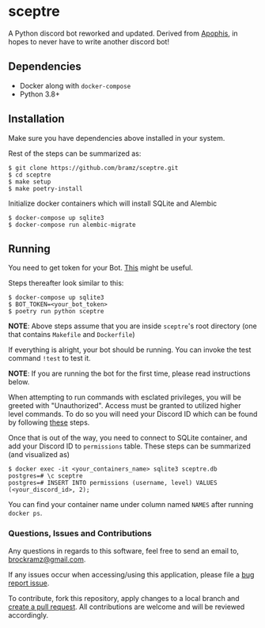 # sceptre
A Python discord bot reworked and updated. Derived from [Apophis](https://github.com/packetfire/apophis), in hopes to never have to write another discord bot!

## Dependencies
* Docker along with `docker-compose`
* Python 3.8+

## Installation
Make sure you have dependencies above installed in your system.

Rest of the steps can be summarized as:
```shell
$ git clone https://github.com/bramz/sceptre.git
$ cd sceptre
$ make setup
$ make poetry-install
```

Initialize docker containers which will install SQLite and Alembic
```shell
$ docker-compose up sqlite3
$ docker-compose run alembic-migrate
```

## Running
You need to get token for your Bot. [This](https://discordpy.readthedocs.io/en/rewrite/discord.html) might be useful.

Steps thereafter look similar to this:
```shell
$ docker-compose up sqlite3
$ BOT_TOKEN=<your_bot_token>
$ poetry run python sceptre
```

**NOTE**: Above steps assume that you are inside `sceptre`'s root directory (one that contains `Makefile` and `Dockerfile`)

If everything is alright, your bot should be running. You can invoke the test command `!test` to test it.

**NOTE**: If you are running the bot for the first time, please read instructions below.

When attempting to run commands with esclated privileges, you will be greeted with "Unauthorized".
Access must be granted to utilized higher level commands. To do so you will need your Discord ID which can be found by following [these](https://support.discordapp.com/hc/en-us/articles/206346498-Where-can-I-find-my-User-Server-Message-ID-) steps.

Once that is out of the way, you need to connect to SQLite container, and add your Discord ID to `permissions` table. These steps can be summarized (and visualized as)
```shell
$ docker exec -it <your_containers_name> sqlite3 sceptre.db
postgres=# \c sceptre
postgres=# INSERT INTO permissions (username, level) VALUES (<your_discord_id>, 2);
```

You can find your container name under column named `NAMES` after running `docker ps`.

### Questions, Issues and Contributions

Any questions in regards to this software, feel free to send an email to, [brockramz@gmail.com](mailto:brockramz@gmail.com).

If any issues occur when accessing/using this application, please file a [bug report issue](https://github.com/bramz/sceptre/issues/new).

To contribute, fork this repository, apply changes to a local branch and [create a pull request](https://github.com/bramz/sceptre/compare). All contributions are welcome and will be reviewed accordingly.